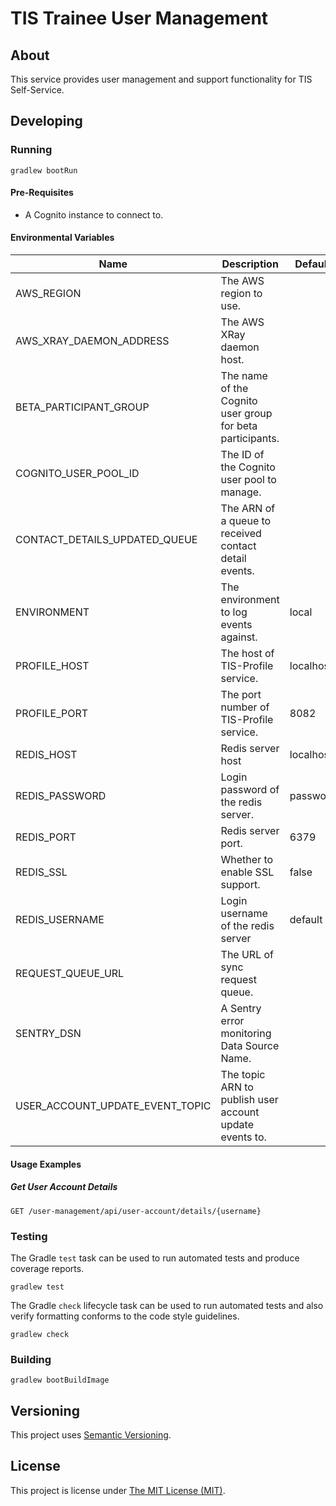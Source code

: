 # TIS Trainee User Management

## About

This service provides user management and support functionality for TIS
Self-Service.

## Developing

### Running

```shell
gradlew bootRun
```

#### Pre-Requisites

- A Cognito instance to connect to.

#### Environmental Variables

| Name                            | Description                                               | Default   |
|---------------------------------|-----------------------------------------------------------|-----------|
| AWS_REGION                      | The AWS region to use.                                    |           |
| AWS_XRAY_DAEMON_ADDRESS         | The AWS XRay daemon host.                                 |           |
| BETA_PARTICIPANT_GROUP          | The name of the Cognito user group for beta participants. |           |
| COGNITO_USER_POOL_ID            | The ID of the Cognito user pool to manage.                |           |
| CONTACT_DETAILS_UPDATED_QUEUE   | The ARN of a queue to received contact detail events.     |           |
| ENVIRONMENT                     | The environment to log events against.                    | local     |
| PROFILE_HOST                    | The host of TIS-Profile service.                          | localhost |
| PROFILE_PORT                    | The port number of TIS-Profile service.                   | 8082      |
| REDIS_HOST                      | Redis server host                                         | localhost |
| REDIS_PASSWORD                  | Login password of the redis server.                       | password  |
| REDIS_PORT                      | Redis server port.                                        | 6379      |
| REDIS_SSL                       | Whether to enable SSL support.                            | false     |
| REDIS_USERNAME                  | Login username of the redis server                        | default   |
| REQUEST_QUEUE_URL               | The URL of sync request queue.                            |           |
| SENTRY_DSN                      | A Sentry error monitoring Data Source Name.               |           |
| USER_ACCOUNT_UPDATE_EVENT_TOPIC | The topic ARN to publish user account update events to.   |           |

#### Usage Examples

##### Get User Account Details

```
GET /user-management/api/user-account/details/{username}
```

### Testing

The Gradle `test` task can be used to run automated tests and produce coverage
reports.
```shell
gradlew test
```

The Gradle `check` lifecycle task can be used to run automated tests and also
verify formatting conforms to the code style guidelines.
```shell
gradlew check
```

### Building

```shell
gradlew bootBuildImage
```

## Versioning

This project uses [Semantic Versioning](semver.org).

## License

This project is license under [The MIT License (MIT)](LICENSE).
